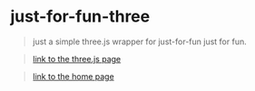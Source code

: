 # just-for-fun-three

>   just a simple three.js wrapper for just-for-fun just for fun.

>  [link to the three.js page](https://just-for-fun-three.vercel.app/)

>  [link to the home page](https://just-for-fun-gold.vercel.app/)


